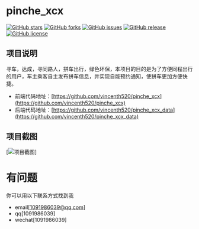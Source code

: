 # pinche_xcx

[![GitHub stars](https://img.shields.io/github/stars/vincenth520/pinche_xcx.svg)](https://github.com/vincenth520/pinche_xcx/stargazers)
[![GitHub forks](https://img.shields.io/github/forks/vincenth520/pinche_xcx.svg)](https://github.com/vincenth520/pinche_xcx/network)
[![GitHub issues](https://img.shields.io/github/issues/vincenth520/pinche_xcx.svg)](https://github.com/vincenth520/pinche_xcx/issues)
[![GitHub release](https://img.shields.io/github/release/vincenth520/pinche_xcx.svg)](https://github.com/vincenth520/pinche_xcx/releases)
[![GitHub license](https://img.shields.io/badge/license-MIT-blue.svg)](https://raw.githubusercontent.com/vincenth520/pinche_xcx/master/LICENSE)

## 项目说明

寻车，达成，寻同路人，拼车出行，绿色环保，本项目的目的是为了方便同程出行的用户，车主乘客自主发布拼车信息，并实现自能预约通知，使拼车更加方便快捷。


- 前端代码地址：[https://github.com/vincenth520/pinche_xcx](https://github.com/vincenth520/pinche_xcx)
- 后端代码地址：[https://github.com/vincenth520/pinche_xcx_data](https://github.com/vincenth520/pinche_xcx_data)



## 项目截图

[![项目截图](http://7xr6xf.com1.z0.glb.clouddn.com/pinche.gif)]



# 有问题
你可以用以下联系方式找到我
- email[[1091986039@qq.com](mailto:1091986039@qq.com)]
- qq[1091986039]
- wechat[1091986039]